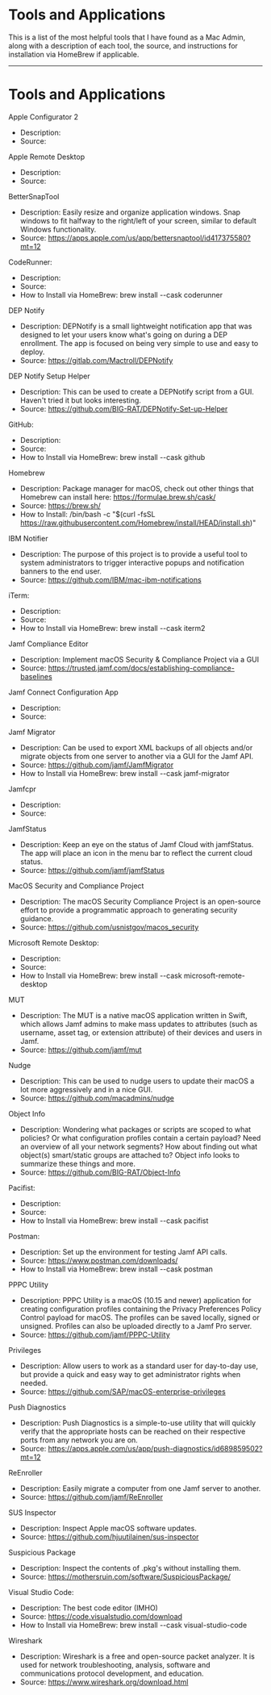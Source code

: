 # Tools and Applications
This is a list of the most helpful tools that I have found as a Mac Admin, along with a description of each tool, the source, and instructions for installation via HomeBrew if applicable.

-----

# Tools and Applications

Apple Configurator 2
  - Description:
  - Source:

Apple Remote Desktop
  - Description:
  - Source:

BetterSnapTool
  - Description: Easily resize and organize application windows. Snap windows to fit halfway to the right/left of your screen, similar to default Windows functionality.
  - Source: https://apps.apple.com/us/app/bettersnaptool/id417375580?mt=12

CodeRunner:
  - Description:
  - Source:
  - How to Install via HomeBrew: brew install --cask coderunner

DEP Notify
  - Description: DEPNotify is a small lightweight notification app that was designed to let your users know what's going on during a DEP enrollment. The app is focused on being very simple to use and easy to deploy.
  - Source: https://gitlab.com/Mactroll/DEPNotify

DEP Notify Setup Helper
  - Description: This can be used to create a DEPNotify script from a GUI. Haven't tried it but looks interesting.
  - Source: https://github.com/BIG-RAT/DEPNotify-Set-up-Helper

GitHub:
  - Description:
  - Source:
  - How to Install via HomeBrew: brew install --cask github

Homebrew
  - Description: Package manager for macOS, check out other things that Homebrew can install here: https://formulae.brew.sh/cask/
  - Source: https://brew.sh/
  - How to Install: /bin/bash -c "$(curl -fsSL https://raw.githubusercontent.com/Homebrew/install/HEAD/install.sh)"

IBM Notifier
  - Description: The purpose of this project is to provide a useful tool to system administrators to trigger interactive popups and notification banners to the end user.
  - Source: https://github.com/IBM/mac-ibm-notifications

iTerm:
  - Description:
  - Source:
  - How to Install via HomeBrew: brew install --cask iterm2

Jamf Compliance Editor
  - Description: Implement macOS Security & Compliance Project via a GUI
  - Source: https://trusted.jamf.com/docs/establishing-compliance-baselines

Jamf Connect Configuration App
  - Description:
  - Source:

Jamf Migrator
  - Description: Can be used to export XML backups of all objects and/or migrate objects from one server to another via a GUI for the Jamf API.
  - Source: https://github.com/jamf/JamfMigrator
  - How to Install via HomeBrew: brew install --cask jamf-migrator

Jamfcpr
  - Description:
  - Source:

JamfStatus
  - Description: Keep an eye on the status of Jamf Cloud with jamfStatus. The app will place an icon in the menu bar to reflect the current cloud status.
  - Source: https://github.com/jamf/jamfStatus

MacOS Security and Compliance Project
  - Description: The macOS Security Compliance Project is an open-source effort to provide a programmatic approach to generating security guidance.
  - Source: https://github.com/usnistgov/macos_security

Microsoft Remote Desktop:
  - Description:
  - Source:
  - How to Install via HomeBrew: brew install --cask microsoft-remote-desktop

MUT
  - Description: The MUT is a native macOS application written in Swift, which allows Jamf admins to make mass updates to attributes (such as username, asset tag, or extension attribute) of their devices and users in Jamf.
  - Source: https://github.com/jamf/mut

Nudge
  - Description: This can be used to nudge users to update their macOS a lot more aggressively and in a nice GUI.
  - Source: https://github.com/macadmins/nudge

Object Info
  - Description: Wondering what packages or scripts are scoped to what policies? Or what configuration profiles contain a certain payload? Need an overview of all your network segments? How about finding out what object(s) smart/static groups are attached to? Object info looks to summarize these things and more.
  - Source: https://github.com/BIG-RAT/Object-Info

Pacifist:
  - Description:
  - Source:
  - How to Install via HomeBrew: brew install --cask pacifist

Postman:
  - Description: Set up the environment for testing Jamf API calls.
  - Source: https://www.postman.com/downloads/
  - How to Install via HomeBrew: brew install --cask postman

PPPC Utility
  - Description: PPPC Utility is a macOS (10.15 and newer) application for creating configuration profiles containing the Privacy Preferences Policy Control payload for macOS. The profiles can be saved locally, signed or unsigned. Profiles can also be uploaded directly to a Jamf Pro server.
  - Source: https://github.com/jamf/PPPC-Utility

Privileges
  - Description: Allow users to work as a standard user for day-to-day use, but provide a quick and easy way to get administrator rights when needed.
  - Source: https://github.com/SAP/macOS-enterprise-privileges

Push Diagnostics
  - Description: Push Diagnostics is a simple-to-use utility that will quickly verify that the appropriate hosts can be reached on their respective ports from any network you are on.
  - Source: https://apps.apple.com/us/app/push-diagnostics/id689859502?mt=12

ReEnroller
  - Description: Easily migrate a computer from one Jamf server to another.
  - Source: https://github.com/jamf/ReEnroller

SUS Inspector
  - Description: Inspect Apple macOS software updates.
  - Source: https://github.com/hjuutilainen/sus-inspector

Suspicious Package
  - Description: Inspect the contents of .pkg's without installing them.
  - Source: https://mothersruin.com/software/SuspiciousPackage/

Visual Studio Code:
  - Description: The best code editor (IMHO)
  - Source: https://code.visualstudio.com/download
  - How to Install via HomeBrew: brew install --cask visual-studio-code

Wireshark
  - Description: Wireshark is a free and open-source packet analyzer. It is used for network troubleshooting, analysis, software and communications protocol development, and education.
  - Source: https://www.wireshark.org/download.html
